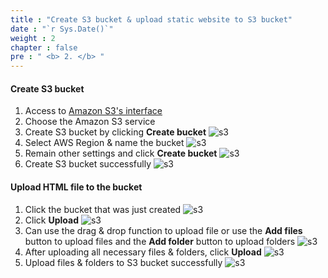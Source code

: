 ```yaml
---
title : "Create S3 bucket & upload static website to S3 bucket"
date : "`r Sys.Date()`"
weight : 2
chapter : false
pre : " <b> 2. </b> "
---
```


#### Create S3 bucket
1. Access to [Amazon S3's interface](https://console.aws.amazon.com/s3/home)
2. Choose the Amazon S3 service
3. Create S3 bucket by clicking **Create bucket**
  ![s3](/images/s3/001.png)
1. Select AWS Region & name the bucket
  ![s3](/images/s3/002.png)
1. Remain other settings and click **Create bucket**
  ![s3](/images/s3/003.png)
1. Create S3 bucket successfully
  ![s3](/images/s3/004.png)


#### Upload HTML file to the bucket
1. Click the bucket that was just created
  ![s3](/images/s3/005.png)
2. Click **Upload**
  ![s3](/images/s3/006.png)
3. Can use the drag & drop function to upload file or use the **Add files** button to upload files and the **Add folder** button to upload folders
  ![s3](/images/s3/007.png)
4. After uploading all necessary files & folders, click **Upload**
  ![s3](/images/s3/008.png)
5. Upload files & folders to S3 bucket successfully
  ![s3](/images/s3/009.png)

